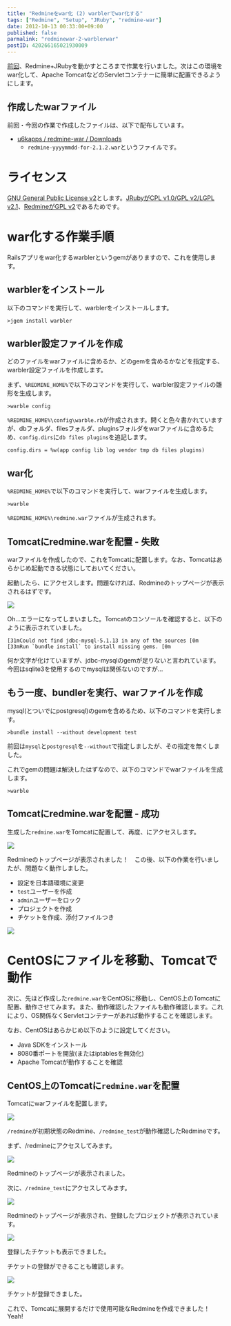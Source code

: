 ```yaml
---
title: "Redmineをwar化 (2) warblerでwar化する"
tags: ["Redmine", "Setup", "JRuby", "redmine-war"]
date: 2012-10-13 00:33:00+09:00
published: false
parmalink: "redminewar-2-warblerwar"
postID: 420266165021930009
---
```


[前回](http://u6k-apps.blogspot.jp/2012/10/redminewar-1-redminejruby.html)、Redmine+JRubyを動かすところまで作業を行いました。次はこの環境をwar化して、Apache TomcatなどのServletコンテナーに簡単に配置できるようにします。

<!-- more -->

## 作成したwarファイル

前回・今回の作業で作成したファイルは、以下で配布しています。

* [u6kapps / redmine-war / Downloads](https://bitbucket.org/u6kapps/redmine-war/downloads)
    * `redmine-yyyymmdd-for-2.1.2.war`というファイルです。

# ライセンス

[GNU General Public License v2](http://www.gnu.org/licenses/gpl-2.0.html)とします。[JRubyがCPL v1.0/GPL v2/LGPL v2.1](https://github.com/jruby/jruby/blob/master/COPYING)、[RedmineがGPL v2](http://www.redmine.org/)であるためです。

# war化する作業手順

Railsアプリをwar化するwarblerというgemがありますので、これを使用します。

## warblerをインストール

以下のコマンドを実行して、warblerをインストールします。

```
>jgem install warbler
```

## warbler設定ファイルを作成

どのファイルをwarファイルに含めるか、どのgemを含めるかなどを指定する、warbler設定ファイルを作成します。

まず、`%REDMINE_HOME%`で以下のコマンドを実行して、warbler設定ファイルの雛形を生成します。

```
>warble config
```

`%REDMINE_HOME%\config\warble.rb`が作成されます。開くと色々書かれていますが、dbフォルダ、filesフォルダ、pluginsフォルダをwarファイルに含めるため、`config.dirs`に`db files plugins`を追記します。

```
config.dirs = %w(app config lib log vendor tmp db files plugins)
```

## war化

`%REDMINE_HOME%`で以下のコマンドを実行して、warファイルを生成します。

```
>warble
```

`%REDMINE_HOME%\redmine.war`ファイルが生成されます。

## Tomcatにredmine.warを配置 - 失敗

warファイルを作成したので、これをTomcatに配置します。なお、Tomcatはあらかじめ起動できる状態にしておいてください。

起動したら、[](http://localhost:8080/redmine/)にアクセスします。問題なければ、Redmineのトップページが表示されるはずです。

![](http://1.bp.blogspot.com/-iCBPPkQQbZE/UHgdxCQuH2I/AAAAAAAAABM/ir5qvK_sEoE/s1600/001.PNG)

Oh...エラーになってしまいました。Tomcatのコンソールを確認すると、以下のように表示されていました。

```
[31mCould not find jdbc-mysql-5.1.13 in any of the sources [0m
[33mRun `bundle install` to install missing gems. [0m
```

何か文字が化けていますが、jdbc-mysqlのgemが足りないと言われています。今回はsqlite3を使用するのでmysqlは関係ないのですが…

## もう一度、bundlerを実行、warファイルを作成

mysql(とついでにpostgresql)のgemを含めるため、以下のコマンドを実行します。

```
>bundle install --without development test
```

前回は`mysql`と`postgresql`を`--without`で指定しましたが、その指定を無くしました。

これでgemの問題は解決したはずなので、以下のコマンドでwarファイルを生成します。

```
>warble
```

## Tomcatにredmine.warを配置 - 成功

生成した`redmine.war`をTomcatに配置して、再度、[](http://localhost:8080/redmine/)にアクセスします。

![](http://1.bp.blogspot.com/-DMlkgktvSRM/UHghmyqiS1I/AAAAAAAAABk/vFkJRqYqqrc/s1600/002.PNG)

Redmineのトップページが表示されました！　この後、以下の作業を行いましたが、問題なく動作しました。

* 設定を日本語環境に変更
* `test`ユーザーを作成
* `admin`ユーザーをロック
* プロジェクトを作成
* チケットを作成、添付ファイルつき

![](http://3.bp.blogspot.com/-ub_peMoNTME/UHgjpEFoQyI/AAAAAAAAAB4/y4trSfATa-E/s1600/003.PNG)

# CentOSにファイルを移動、Tomcatで動作

次に、先ほど作成した`redmine.war`をCentOSに移動し、CentOS上のTomcatに配置、動作させてみます。また、動作確認したファイルも動作確認します。これにより、OS関係なくServletコンテナーがあれば動作することを確認します。

なお、CentOSはあらかじめ以下のように設定してください。

* Java SDKをインストール
* 8080番ポートを開放(またはiptablesを無効化)
* Apache Tomcatが動作することを確認

## CentOS上のTomcatに`redmine.war`を配置

Tomcatにwarファイルを配置します。

![](http://1.bp.blogspot.com/-uHxHtmK5vKU/UHgxrvV-7pI/AAAAAAAAACY/fpaUaWFFkCs/s1600/991.PNG)

`/redmine`が初期状態のRedmine、`/redmine_test`が動作確認したRedmineです。

まず、/redmineにアクセスしてみます。

![](http://1.bp.blogspot.com/-DMlkgktvSRM/UHghmyqiS1I/AAAAAAAAABk/vFkJRqYqqrc/s1600/002.PNG)

Redmineのトップページが表示されました。

次に、`/redmine_test`にアクセスしてみます。

![](http://3.bp.blogspot.com/-KGgtD1fWrZQ/UHgxroU2hcI/AAAAAAAAACU/Bd6Fy5fXdo0/s1600/002.PNG)

Redmineのトップページが表示され、登録したプロジェクトが表示されています。

![](http://3.bp.blogspot.com/-ub_peMoNTME/UHgjpEFoQyI/AAAAAAAAAB4/y4trSfATa-E/s1600/003.PNG)

登録したチケットも表示できました。

チケットの登録ができることも確認します。

![](http://4.bp.blogspot.com/-bsXX1sbviW0/UHgywWyVaNI/AAAAAAAAACw/nhVMQd4AAeg/s1600/003.PNG)

チケットが登録できました。

これで、Tomcatに展開するだけで使用可能なRedmineを作成できました！　Yeah!
